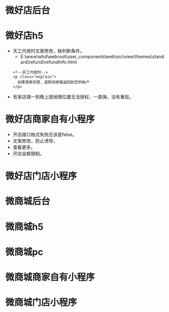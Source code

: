 # 微好店后台

# 微好店h5
* 天工代收时文案修改，缺判断条件。
    - E:\www\whd\webroot\user_components\web\src\view\themes\standard\refund\refundInfo.html
    ```
    <!--天工代收时-->
    <p class="explain">
      如果商家同意，退款将原路返回到您的帐户
    </p>
    ```
* 有家店铺一到晚上就地理位置无法授权，一直弹。没有重现。

# 微好店商家自有小程序
* 开店接口格式失败应该是false。
* 文案修改，防止诱导。
* 查看更多。
* 开店金额限制。

# 微好店门店小程序

# 微商城后台

# 微商城h5

# 微商城pc

# 微商城商家自有小程序

# 微商城门店小程序
